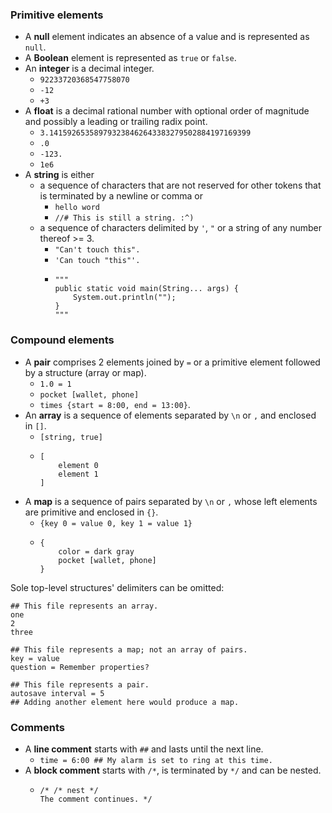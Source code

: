 ### Primitive elements
- A **null** element indicates an absence of a value and is represented as `null`.
- A **Boolean** element is represented as `true` or `false`.
- An **integer** is a decimal integer.
  - `92233720368547758070`
  - `-12`
  - `+3`
- A **float** is a decimal rational number with optional order of magnitude
and possibly a leading or trailing radix point.
  - `3.141592653589793238462643383279502884197169399`
  - `.0`
  - `-123.`
  - `1e6`
- A **string** is either
  - a sequence of characters that are not reserved for other tokens that is terminated by a newline or comma or
    - `hello word`
    - `//# This is still a string. :^)`
  - a sequence of characters delimited by `'`, `"` or a string of any number thereof >= 3.
    - `"Can't touch this".`
    - `'Can touch "this"'.`
    - ```
      """
      public static void main(String... args) {
          System.out.println("");
      }
      """
      ```

### Compound elements
- A **pair** comprises 2 elements joined by `=` or a primitive element followed by a structure (array or map).
  - `1.0 = 1`
  - `pocket [wallet, phone]`
  - `times {start = 8:00, end = 13:00}`.
- An **array** is a sequence of elements separated by `\n` or `,` and enclosed in `[]`.
  - `[string, true]`
  - ```
    [
        element 0
        element 1
    ]
    ```
- A **map** is a sequence of pairs separated by `\n` or `,` whose left elements are primitive and enclosed in `{}`.
  - `{key 0 = value 0, key 1 = value 1}`
  - ```
    {
        color = dark gray
        pocket [wallet, phone]
    }
    ```

Sole top-level structures' delimiters can be omitted:
```
## This file represents an array.
one
2
three
```
```
## This file represents a map; not an array of pairs.
key = value
question = Remember properties?
```
```
## This file represents a pair.
autosave interval = 5
## Adding another element here would produce a map.
```

### Comments
- A **line comment** starts with `##` and lasts until the next line.
  - `time = 6:00 ## My alarm is set to ring at this time.`
- A **block comment** starts with `/*`, is terminated by `*/` and can be nested.
  - ```
    /* /* nest */
    The comment continues. */
    ```
